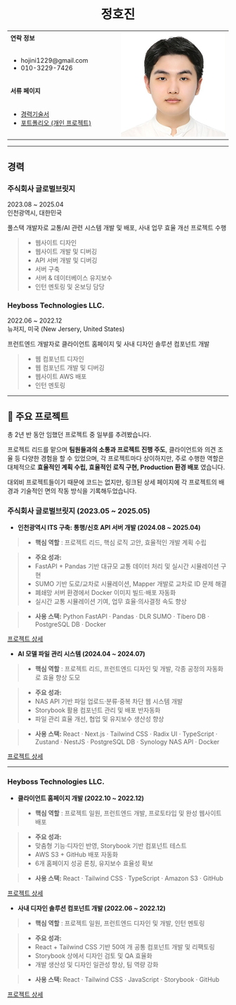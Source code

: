 <h1 align="center">정호진</h1>
<table>
  <tbody>
    <tr>
      <td><b>연락 정보</b></td>
      <td width="50%" rowspan="4">
        <img width="1000" alt="증명사진.jpg" src="./assets/증명사진_정각.jpg" />
      </td>
    </tr>
    <tr>
      <td>
        <ul>
          <li>hojini1229@gmail.com</li>
          <li>010-3229-7426</li>
        </ul>
      </td>
    </tr>
    <tr><td><b>서류 페이지</b></td></tr>
    <tr>
      <td width="50%">
        <ul>
          <li><a href="./pages/경력기술서.md">경력기술서</a></li>
          <li><a href="./pages/포트폴리오.md">포트폴리오 (개인 프로젝트)</a></li>
        </ul>
      </td>
    </tr>
  </tbody>
</table>

---

## 경력

### **주식회사 글로벌브릿지**
2023.08 \~ 2025.04
<br/>인천광역시, 대한민국

풀스택 개발자로 교통/AI 관련 시스템 개발 및 배포, 사내 업무 효율 개선 프로젝트 수행

> - 웹사이트 디자인
> - 웹사이트 개발 및 디버깅
> - API 서버 개발 및 디버깅
> - 서버 구축
> - 서버 & 데이터베이스 유지보수
> - 인턴 멘토링 및 온보딩 담당

### **Heyboss Technologies LLC.**
2022.06 \~ 2022.12
<br/>뉴저지, 미국 (New Jersery, United States)

프런트엔드 개발자로 클라이언트 홈페이지 및 사내 디자인 솔루션 컴포넌트 개발

> - 웹 컴포넌트 디자인
> - 웹 컴포넌트 개발 및 디버깅
> - 웹사이트 AWS 배포
> - 인턴 멘토링

---

## 📝 주요 프로젝트
총 2년 반 동안 임했던 프로젝트 중 일부를 추려봤습니다.

프로젝트 리드를 맡으며 **팀원들과의 소통과 프로젝트 진행 주도**, 클라이언트와 의견 조율 등 다양한 경험을 할 수 있었으며,
각 프로젝트마다 상이하지만, 주로 수행한 역할은 대체적으로 **효율적인 계획 수립, 효율적인 로직 구현, Production 환경 배포** 였습니다.

대외비 프로젝트들이기 때문에 코드는 없지만, 링크된 상세 페이지에 각 프로젝트의 배경과 기술적인 면의 작동 방식을 기록해두었습니다.

### 주식회사 글로벌브릿지 (2023.05 \~ 2025.05)

* **인천광역시 ITS 구축: 통행/신호 API 서버 개발 (2024.08 \~ 2025.04)**

>  * **핵심 역할** : 프로젝트 리드, 핵심 로직 고안, 효율적인 개발 계획 수립

>  * **주요 성과:**
>  * FastAPI + Pandas 기반 대규모 교통 데이터 처리 및 실시간 시뮬레이션 구현
>  * SUMO 기반 도로/교차로 시뮬레이션, Mapper 개발로 교차로 ID 문제 해결
>  * 폐쇄망 서버 환경에서 Docker 이미지 빌드·배포 자동화
>  * 실시간 교통 시뮬레이션 기여, 업무 효율·의사결정 속도 향상
 
>  * **사용 스택:** Python FastAPI  ·  Pandas  ·  DLR SUMO  ·  Tibero DB  ·  PostgreSQL DB  ·  Docker

  [프로젝트 상세](https://github.com/gvm1229/portfolio/blob/master/pages/%EA%B2%BD%EB%A0%A5%EA%B8%B0%EC%88%A0%EC%84%9C.md#%EA%B2%BD%EB%A0%A51-%EC%A3%BC%EC%8B%9D%ED%9A%8C%EC%82%AC-%EA%B8%80%EB%A1%9C%EB%B2%8C%EB%B8%8C%EB%A6%BF%EC%A7%80)
 
* **AI 모델 파일 관리 시스템 (2024.04 \~ 2024.07)**

>  * **핵심 역할** : 프로젝트 리드, 프런트엔드 디자인 및 개발, 각종 공정의 자동화로 효율 향상 도모

>  * **주요 성과:**
>  * NAS API 기반 파일 업로드·분류·중복 차단 웹 시스템 개발
>  * Storybook 활용 컴포넌트 관리 및 배포 반자동화
>  * 파일 관리 효율 개선, 협업 및 유지보수 생산성 향상
 
>  * **사용 스택:** React  ·  Next.js  ·  Tailwind CSS  ·  Radix UI  ·  TypeScript  ·  Zustand  ·  NestJS  ·  PostgreSQL DB  ·  Synology NAS API  ·  Docker

  [프로젝트 상세](https://github.com/gvm1229/portfolio/blob/master/pages/%EA%B2%BD%EB%A0%A5%EA%B8%B0%EC%88%A0%EC%84%9C.md#%EC%82%AC%EB%82%B4-%EC%97%85%EB%AC%B4-%ED%9A%A8%EC%9C%A8-%EA%B0%9C%EC%84%A0-%ED%94%84%EB%A1%9C%EC%A0%9D%ED%8A%B8-ai-%EB%AA%A8%EB%8D%B8-%ED%8C%8C%EC%9D%BC-%EA%B4%80%EB%A6%AC-%EC%8B%9C%EC%8A%A4%ED%85%9C-%EA%B0%9C%EB%B0%9C)

---

### Heyboss Technologies LLC.

* **클라이언트 홈페이지 개발 (2022.10 \~ 2022.12)**

>  * **핵심 역할** : 프로젝트 일원, 프런트엔드 개발, 프로토타입 및 완성 웹사이트 배포

>  * **주요 성과:**
>  * 맞춤형 기능·디자인 반영, Storybook 기반 컴포넌트 테스트
>  * AWS S3 + GitHub 배포 자동화
>  * 6개 홈페이지 성공 론칭, 유지보수 효율성 확보
 
>  * **사용 스택:** React  ·  Tailwind CSS  ·  TypeScript  ·  Amazon S3  ·  GitHub

  [프로젝트 상세](https://github.com/gvm1229/portfolio/blob/master/pages/%EA%B2%BD%EB%A0%A5%EA%B8%B0%EC%88%A0%EC%84%9C.md#%ED%81%B4%EB%9D%BC%EC%9D%B4%EC%96%B8%ED%8A%B8-%ED%99%88%ED%8E%98%EC%9D%B4%EC%A7%80-%EA%B0%9C%EB%B0%9C-%EB%B0%8F-%EB%B0%B0%ED%8F%AC)

* **사내 디자인 솔루션 컴포넌트 개발 (2022.06 \~ 2022.12)**

>  * **핵심 역할** : 프로젝트 일원, 프런트엔드 디자인 및 개발, 인턴 멘토링

>  * **주요 성과:**
>  * React + Tailwind CSS 기반 50여 개 공통 컴포넌트 개발 및 리팩토링
>  * Storybook 상에서 디자인 검토 및 QA 효율화
>  * 개발 생산성 및 디자인 일관성 향상, 팀 역량 강화
 
>  * **사용 스택:** React  ·  Tailwind CSS  ·  JavaScript  ·  Storybook  ·  GitHub

  [프로젝트 상세](https://github.com/gvm1229/portfolio/blob/master/pages/%EA%B2%BD%EB%A0%A5%EA%B8%B0%EC%88%A0%EC%84%9C.md#%ED%81%B4%EB%9D%BC%EC%9D%B4%EC%96%B8%ED%8A%B8-%ED%99%88%ED%8E%98%EC%9D%B4%EC%A7%80-%EA%B0%9C%EB%B0%9C-%EB%B0%8F-%EB%B0%B0%ED%8F%AC)

